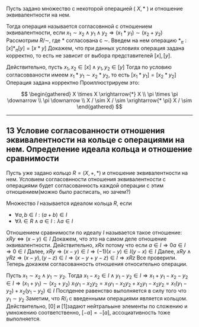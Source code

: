 Пусть задано множество с некоторой операцией ( $X, *$ ) и отношение эквивалентности на нем.

Тогда операция называется согласовнной с отношением эквивалентности, если
$x_{1} \sim x_{2} \wedge y_{1} \wedge y_{2} \Rightarrow\left(x_{1} * y_{1}\right) \sim\left(x_{2}+y_{2}\right)$
Рассмотрим $R / \sim$, где $*$ согласована с $\sim$. Введем на нем операцию $*_{\pi}$ : $[x] *_{\pi}[y]=[x * y]$
Докажем, что при данных условиях операция задана корректно, то есть не зависит от выбора представителей $[x],[y]$.

Действительно, пусть $x_{1}, x_{2} \in[x] \wedge y_{1}, y_{2} \in[y]$
Тогда по условию согласовваности имеем
$x_{1} * y_{1} \sim x_{2} * y_{2}$, то есть $\left[x_{1} * y_{1}\right]=\left[x_{2} * y_{2}\right]$
Операция задана корректно
Проиллюстрируем это:

$$
\begin{gathered}
X \times X \xrightarrow{*} X \\
\pi \times \pi \downarrow \\
\pi \downarrow \\
X / \sim X / \sim \xrightarrow{* \pi} X / \sim
\end{gathered}
$$

--- 
## 13 Условие согласованности отношения эквивалентности на кольце с операциями на нем. Определение идеала кольца и отношение сравнимости

Пусть уже задано кольцо $R=(X,+, *)$ и отношение эквивалентности на нем. Условием согласовнности отношения эквивалентности с операциями будет согласованность каждой операции с этим отношением(можно было расписать, но зачем?)

Множество $I$ называется идеалом кольца $R$, если

- $\forall a, b \in I:(a+b) \in I$
- $\forall \lambda \in R \wedge a \in I: \lambda a \in I$

Отношением сравнимости по идеалу $I$ называется такое отношение:
$x R y \Longleftrightarrow(x-y) \in I$
Докажем, что это на самом деле отношение эквивалентности.
Действительно, $x R x$ потому что если $a \in I \Rightarrow 0 a \in I \Rightarrow 0 \in I$
Далее, $x R y \Rightarrow(x-y) \in I \Rightarrow(-1)(x-y) \in I(y-x) \in I$
Далее, $x R y \wedge y R z \Rightarrow(x-y),(y-z) \in I \Rightarrow(x-y+y-z) \in I \Rightarrow x R z$
Все проверили. Теперь докажем согласованность отношения относительно операции.

Пусть $x_{1} \sim x_{2} \wedge y_{1} \sim y_{2}$. Тогда
$x_{1}-x_{2} \in I \wedge y_{1}-y_{2} \in I \Rightarrow x_{1}+y_{1}-x_{2}-y_{2} \in I \Rightarrow\left(x_{1}+y_{1}\right) \sim\left(x_{2}+y_{2}\right)$
$x_{1} y_{1}-x_{2} y_{2}=x_{1} y_{1}-x_{2} y_{2}+x_{2} y_{1}-x_{2} y_{2}=x_{1}\left(y_{1}-y_{2}\right)+x_{2}\left(y_{1}-y_{2}\right) \in I$
Послденее равенство выполняется в силу того что $y_{1} \sim y_{2}$
Заметим, что $R /{ }_{I}$ с введенными операциями является кольцом. Действительно, [0] и [1]задают нейтральыне элементы по сложению и умножению соответственно, $[-a]=-[a]$, ассоциативность тоже выполняется.